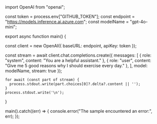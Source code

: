 import OpenAI from "openai";

const token = process.env["GITHUB_TOKEN"];
const endpoint = "https://models.inference.ai.azure.com";
const modelName = "gpt-4o-mini";

export async function main() {

  const client = new OpenAI({ baseURL: endpoint, apiKey: token });

  const stream = await client.chat.completions.create({
    messages: [
        { role: "system", content: "You are a helpful assistant." },
        { role: "user", content: "Give me 5 good reasons why I should exercise every day." },
      ],
      model: modelName,
      stream: true
    });

    for await (const part of stream) {
      process.stdout.write(part.choices[0]?.delta?.content || '');
    }
    process.stdout.write('\n');
}

main().catch((err) => {
  console.error("The sample encountered an error:", err);
});
